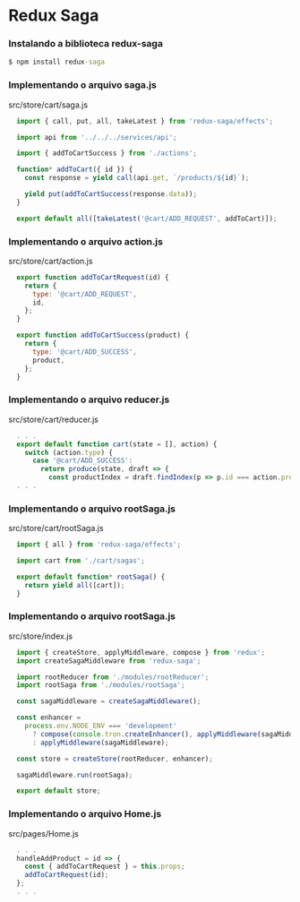 # Redux Saga

### Instalando a biblioteca redux-saga
```cmd
$ npm install redux-saga
```


### Implementando o arquivo saga.js
src/store/cart/saga.js
```js
  import { call, put, all, takeLatest } from 'redux-saga/effects';

  import api from '../../../services/api';

  import { addToCartSuccess } from './actions';

  function* addToCart({ id }) {
    const response = yield call(api.get, `/products/${id}`);

    yield put(addToCartSuccess(response.data));
  }

  export default all([takeLatest('@cart/ADD_REQUEST', addToCart)]);
```


### Implementando o arquivo action.js
src/store/cart/action.js
```js
  export function addToCartRequest(id) {
    return {
      type: '@cart/ADD_REQUEST',
      id,
    };
  }

  export function addToCartSuccess(product) {
    return {
      type: '@cart/ADD_SUCCESS',
      product,
    };
  }
```


### Implementando o arquivo reducer.js
src/store/cart/reducer.js
```js
  . . . 
  export default function cart(state = [], action) {
    switch (action.type) {
      case '@cart/ADD_SUCCESS':
        return produce(state, draft => {
          const productIndex = draft.findIndex(p => p.id === action.product.id);
  . . . 
```


### Implementando o arquivo rootSaga.js
src/store/cart/rootSaga.js
```js
  import { all } from 'redux-saga/effects';

  import cart from './cart/sagas';

  export default function* rootSaga() {
    return yield all([cart]);
  }
```


### Implementando o arquivo rootSaga.js
src/store/index.js
```js
  import { createStore, applyMiddleware, compose } from 'redux';
  import createSagaMiddleware from 'redux-saga';

  import rootReducer from './modules/rootReducer';
  import rootSaga from './modules/rootSaga';

  const sagaMiddleware = createSagaMiddleware();

  const enhancer =
    process.env.NODE_ENV === 'development'
      ? compose(console.tron.createEnhancer(), applyMiddleware(sagaMiddleware))
      : applyMiddleware(sagaMiddleware);

  const store = createStore(rootReducer, enhancer);

  sagaMiddleware.run(rootSaga);

  export default store;
```


### Implementando o arquivo Home.js
src/pages/Home.js
```js
  . . . 
  handleAddProduct = id => {
    const { addToCartRequest } = this.props;
    addToCartRequest(id);
  };
  . . . 
```
